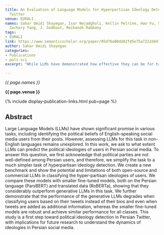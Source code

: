 ```yaml
---
title: An Evaluation of Language Models for Hyperpartisan Ideology Detection in Persian
  Twitter
venue: EURALI
names: Sahar Omidi Shayegan, Isar Nejadgholi, Kellin Pelrine, Hao Yu, Sacha Lévy,
  Zachary Yang, J. Godbout, Reihaneh Rabbany
tags:
- EURALI
link: https://www.semanticscholar.org/paper/05d76a00dd42fd5e75a7222d4479d2a35608c7a3
author: Sahar Omidi Shayegan
categories: 
- Publications
- poli-sci
excerpt: "While LLMs have demonstrated how effective they can be for tasks in the English language, such as detecting social media users’ political ideology, their performance in other languages remains understudied. We contribute to this area of research by fine-tuning smaller LLMs to identify hyperpartisans in Persian social media, and compare the results to those from open-source and commercial models. "

---
```


*{{ page.names }}*

**{{ page.venue }}**

{% include display-publication-links.html pub=page %}

## Abstract

Large Language Models (LLMs) have shown significant promise in various tasks, including identifying the political beliefs of English-speaking social media users from their posts. However, assessing LLMs for this task in non-English languages remains unexplored. In this work, we ask to what extent LLMs can predict the political ideologies of users in Persian social media. To answer this question, we first acknowledge that political parties are not well-defined among Persian users, and therefore, we simplify the task to a much simpler task of hyperpartisan ideology detection. We create a new benchmark and show the potential and limitations of both open-source and commercial LLMs in classifying the hyper-partisan ideologies of users. We compare these models with smaller fine-tuned models, both on the Persian language (ParsBERT) and translated data (RoBERTa), showing that they considerably outperform generative LLMs in this task. We further demonstrate that the performance of the generative LLMs degrades when classifying users based on their tweets instead of their bios and even when tweets are added as additional information, whereas the smaller fine-tuned models are robust and achieve similar performance for all classes. This study is a first step toward political ideology detection in Persian Twitter, with implications for future research to understand the dynamics of ideologies in Persian social media.